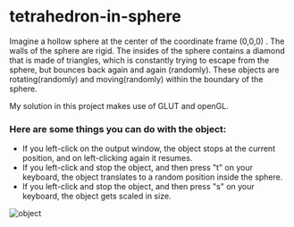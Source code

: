 # tetrahedron-in-sphere

Imagine a hollow sphere at the center of the coordinate frame (0,0,0) . 
The walls of the sphere are rigid. The insides of the sphere contains a diamond that is made of triangles, which is constantly trying to escape from the sphere, but bounces back again and again (randomly). These objects are rotating(randomly) and moving(randomly) within the boundary of the sphere. 

My solution in this project makes use of GLUT and openGL.


### Here are some things you can do with the object:
- If you left-click on the output window, the object stops at the current position, and on left-clicking again it resumes.
- If you left-click and stop the object, and then press "t" on your keyboard, the object translates to a random position inside the sphere.
- If you left-click and stop the object, and then press "s" on your keyboard, the object gets scaled in size.

![object](https://github.com/ajayanilkumar/tetrahedron-in-sphere/assets/79352659/a9cf32f4-3e7b-4165-a095-5343867f1f96)

